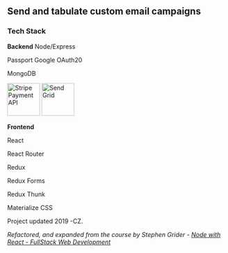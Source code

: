 ## Send and tabulate custom email campaigns

### Tech Stack

**Backend**
Node/Express

Passport Google OAuth20

MongoDB

<img src="https://i.imgur.com/ztAD2PL.png" alt="Stripe Payment API" width="75"/>
<img src="https://i.imgur.com/XD3o1Fv.png" alt="Send Grid" width="75"/>

<!-- [logo]: https://i.imgur.com/ztAD2PL.png width=80px "Stripe Payment System API" -->

**Frontend**

React

React Router

Redux

Redux Forms

Redux Thunk

Materialize CSS


Project updated 2019 -CZ.

_Refactored, and expanded from the course by Stephen Grider - [Node with React - FullStack Web Development](https://www.udemy.com/node-with-react-fullstack-web-development/)_
